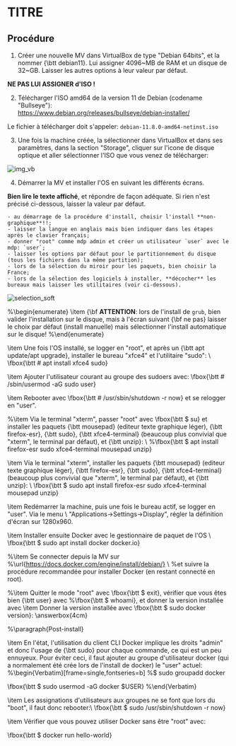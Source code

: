 # TITRE

## Procédure


1. Créer une nouvelle MV dans VirtualBox de type "Debian 64bits", et la nommer {\btt debian11}.
Lui assigner 4096~MB de RAM et un disque de 32~GB.
Laisser les autres options à leur valeur par défaut.

**NE PAS LUI ASSIGNER d'ISO !**


2. Télécharger l'ISO amd64 de la version 11 de Debian
(codename "Bullseye"):<br>
https://www.debian.org/releases/bullseye/debian-installer/

Le fichier à télécharger doit s'appeler:
`debian-11.8.0-amd64-netinst.iso`

3. Une fois la machine créée, la sélectionner dans VirtualBox et dans ses paramètres, dans la section "Storage", cliquer sur l'icone de disque optique et aller sélectionner l'ISO que vous venez de télécharger:

![img_vb](img/VB_iso.png)



4. Démarrer la MV et installer l'OS en suivant les différents écrans.

**Bien lire le texte affiché**, et répondre de façon adéquate.
Si rien n'est précisé ci-dessous, laisser la valeur par défaut.


	- au démarrage de la procédure d'install, choisir l'install **non-graphique**!!;
	- laisser la langue en anglais mais bien indiquer dans les étapes après le clavier français;
	- donner "root" comme mdp admin et créer un utilisateur `user` avec le mdp: `user`;
	- laisser les options par défaut pour le partitionnement du disque (tous les fichiers dans la même partition);
	- lors de la sélection du miroir pour les paquets, bien choisir la France;
	- lors de la sélection des logiciels à installer, **décocher** les bureaux mais laisser les utilitaires (voir ci-dessous).

![selection_soft](img/debian_soft_select_2)


%\begin{enumerate}
\item {\bf
**ATTENTION**:
lors de l'install de `grub`, bien valider l'installation sur le disque, mais à l'écran suivant {\bf ne pas} laisser le choix par défaut (install manuelle) mais sélectionner l'install automatique sur le disque!
%\end{enumerate}

\item Une fois l'OS installé, se logger en "root", et après un {\btt apt update/apt upgrade}, installer le bureau "xfce4" et l'utilitaire "sudo": \\
\fbox{\btt \# apt install xfce4 sudo}

\item Ajouter l'utilisateur courant au groupe des sudoers avec:
\fbox{\btt \# /sbin/usermod -aG sudo user}

\item Rebooter avec 
\fbox{\btt \# /usr/sbin/shutdown -r now}
et se relogger en "user".

%\item Via le terminal "xterm", passer "root" avec \fbox{\btt \$ su} et installer les paquets {\btt mousepad} (editeur texte graphique léger), {\btt firefox-esr}, {\btt sudo}, {\btt xfce4-terminal} (beaucoup plus convivial que "xterm", le terminal par défaut), et {\btt unzip}: \\
%\fbox{\btt \$ apt install firefox-esr sudo xfce4-terminal mousepad unzip}


\item Via le terminal "xterm", installer les paquets {\btt mousepad} (editeur texte graphique léger), {\btt firefox-esr}, {\btt sudo}, {\btt xfce4-terminal} (beaucoup plus convivial que "xterm", le terminal par défaut), et {\btt unzip}: \\
\fbox{\btt \$ sudo apt install firefox-esr sudo xfce4-terminal mousepad unzip}

\item Redémarrer la machine, puis une fois le bureau actif, se logger en "user".
Via le menu \\
"Applications$\rightarrow$Settings$\rightarrow$Display", régler la définition d'écran sur 1280x960.

\item Installer ensuite Docker avec le gestionnaire de paquet de l'OS \\
\fbox{\btt \$ sudo apt install docker docker.io}

%\item Se connecter depuis la MV sur
%\url{https://docs.docker.com/engine/install/debian/} \\
%et suivre la procédure recommandée pour installer Docker (en restant connecté en root).


%\item Quitter le mode "root" avec \fbox{\btt \$ exit}, vérifier que vous êtes bien {\btt user} avec
%\fbox{\btt \$ whoami}, et donner la version installée avec 
\item Donner la version installée avec 
\fbox{\btt \$ sudo docker version}:
\answerbox{4cm}


%\paragraph{Post-install}

\item En l'état, l'utilisation du client CLI Docker implique les droits "admin" et donc l'usage de {\btt sudo} pour chaque commande, ce qui est un peu ennuyeux.
Pour éviter ceci, il faut ajouter au groupe d'utilisateur docker (qui a normalement été crée lors de l'install de docker) le "user" actuel:
%\begin{Verbatim}[frame=single,fontseries=b]
%$ sudo groupadd docker

\fbox{\btt \$ sudo usermod -aG docker \$USER}
%\end{Verbatim}

\item Les assignations d'utilisateurs aux groupes ne se font que lors du "boot", il faut donc rebooter:\\
\fbox{\btt \$ sudo /usr/sbin/shutdown -r now}


\item Vérifier que vous pouvez utiliser Docker sans être "root" avec:

\fbox{\btt \$ docker run hello-world}

